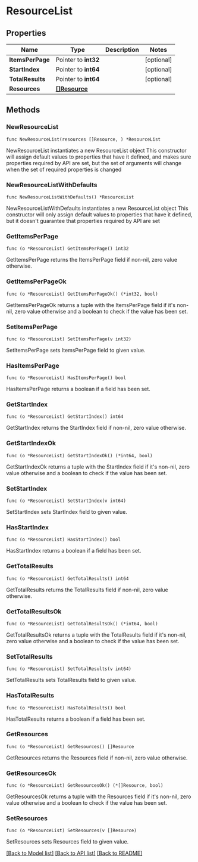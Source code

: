 # ResourceList

## Properties

Name | Type | Description | Notes
------------ | ------------- | ------------- | -------------
**ItemsPerPage** | Pointer to **int32** |  | [optional] 
**StartIndex** | Pointer to **int64** |  | [optional] 
**TotalResults** | Pointer to **int64** |  | [optional] 
**Resources** | [**[]Resource**](Resource.md) |  | 

## Methods

### NewResourceList

`func NewResourceList(resources []Resource, ) *ResourceList`

NewResourceList instantiates a new ResourceList object
This constructor will assign default values to properties that have it defined,
and makes sure properties required by API are set, but the set of arguments
will change when the set of required properties is changed

### NewResourceListWithDefaults

`func NewResourceListWithDefaults() *ResourceList`

NewResourceListWithDefaults instantiates a new ResourceList object
This constructor will only assign default values to properties that have it defined,
but it doesn't guarantee that properties required by API are set

### GetItemsPerPage

`func (o *ResourceList) GetItemsPerPage() int32`

GetItemsPerPage returns the ItemsPerPage field if non-nil, zero value otherwise.

### GetItemsPerPageOk

`func (o *ResourceList) GetItemsPerPageOk() (*int32, bool)`

GetItemsPerPageOk returns a tuple with the ItemsPerPage field if it's non-nil, zero value otherwise
and a boolean to check if the value has been set.

### SetItemsPerPage

`func (o *ResourceList) SetItemsPerPage(v int32)`

SetItemsPerPage sets ItemsPerPage field to given value.

### HasItemsPerPage

`func (o *ResourceList) HasItemsPerPage() bool`

HasItemsPerPage returns a boolean if a field has been set.

### GetStartIndex

`func (o *ResourceList) GetStartIndex() int64`

GetStartIndex returns the StartIndex field if non-nil, zero value otherwise.

### GetStartIndexOk

`func (o *ResourceList) GetStartIndexOk() (*int64, bool)`

GetStartIndexOk returns a tuple with the StartIndex field if it's non-nil, zero value otherwise
and a boolean to check if the value has been set.

### SetStartIndex

`func (o *ResourceList) SetStartIndex(v int64)`

SetStartIndex sets StartIndex field to given value.

### HasStartIndex

`func (o *ResourceList) HasStartIndex() bool`

HasStartIndex returns a boolean if a field has been set.

### GetTotalResults

`func (o *ResourceList) GetTotalResults() int64`

GetTotalResults returns the TotalResults field if non-nil, zero value otherwise.

### GetTotalResultsOk

`func (o *ResourceList) GetTotalResultsOk() (*int64, bool)`

GetTotalResultsOk returns a tuple with the TotalResults field if it's non-nil, zero value otherwise
and a boolean to check if the value has been set.

### SetTotalResults

`func (o *ResourceList) SetTotalResults(v int64)`

SetTotalResults sets TotalResults field to given value.

### HasTotalResults

`func (o *ResourceList) HasTotalResults() bool`

HasTotalResults returns a boolean if a field has been set.

### GetResources

`func (o *ResourceList) GetResources() []Resource`

GetResources returns the Resources field if non-nil, zero value otherwise.

### GetResourcesOk

`func (o *ResourceList) GetResourcesOk() (*[]Resource, bool)`

GetResourcesOk returns a tuple with the Resources field if it's non-nil, zero value otherwise
and a boolean to check if the value has been set.

### SetResources

`func (o *ResourceList) SetResources(v []Resource)`

SetResources sets Resources field to given value.



[[Back to Model list]](../README.md#documentation-for-models) [[Back to API list]](../README.md#documentation-for-api-endpoints) [[Back to README]](../README.md)


